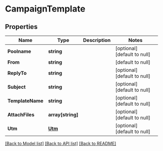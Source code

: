 # CampaignTemplate

## Properties
Name | Type | Description | Notes
------------ | ------------- | ------------- | -------------
**Poolname** | **string** |  | [optional] [default to null]
**From** | **string** |  | [default to null]
**ReplyTo** | **string** |  | [optional] [default to null]
**Subject** | **string** |  | [optional] [default to null]
**TemplateName** | **string** |  | [optional] [default to null]
**AttachFiles** | **array[string]** |  | [optional] [default to null]
**Utm** | [**Utm**](Utm.md) |  | [optional] [default to null]

[[Back to Model list]](../README.md#documentation-for-models) [[Back to API list]](../README.md#documentation-for-api-endpoints) [[Back to README]](../README.md)


